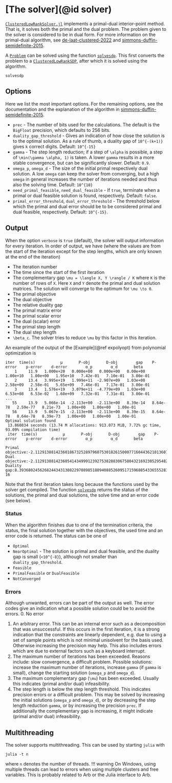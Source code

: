 # [The solver](@id solver)
[`ClusteredLowRankSolver.jl`](https://github.com/nanleij/ClusteredLowRankSolver.jl) implements a primal-dual interior-point method. That is, it solves both the primal and the dual problem. The problem given to the solver is considered to be in dual form. For more information on the primal-dual algorithm, see [de-laat-clustered-2022](@cite) and [simmons-duffin-semidefinite-2015](@cite).

A [`Problem`](@ref) can be solved using the function [`solvesdp`](@ref). This first converts the problem to a [`ClusteredLowRankSDP`](@ref), after which it is solved using the algorithm.
```@docs
solvesdp
``` 

## Options
Here we list the most important options. For the remaining options, see the documentation and the explanation of the algorithm in [simmons-duffin-semidefinite-2015](@cite).
  -  `prec` - The number of bits used for the calculations. The default is the `BigFloat` precision, which defaults to 256 bits.
  - `duality_gap_threshold` - Gives an indication of how close the solution is to the optimal solution. As a rule of thumb, a duality gap of ``10^{-(k+1)}`` gives ``k`` correct digits.  Default: ``10^{-15}``
  - `gamma` - The step length reduction; if a step of ``\alpha`` is possible, a step of ``\min(\gamma \alpha, 1)`` is taken. A lower `gamma` results in a more stable convergence, but can be significantly slower. Default: ``0.9``.
  - `omega_p`, `omega_d` - The size of the initial primal respectively dual solution. A low `omega` can keep the solver from converging, but a high `omega` in general increases the number of iterations needed and thus also the solving time. Default: ``10^{10}``
  - `need_primal_feasible`, `need_dual_feasible` - If `true`, terminate when a primal or dual feasible solution is found, respectively. Default: `false`.
  - `primal_error_threshold`, `dual_error_threshold` - The threshold below which the primal and dual error should be to be considered primal and dual feasible, respectively. Default: ``10^{-15}``.


## Output
When the option `verbose` is `true` (default), the solver will output information for every iteration.
In order of output, we have (where the values are from the start of the iteration except for the step lengths, which are only known at the end of the iteration)
  - The iteration number
  - The time since the start of the first iteration
  - The complementary gap ``\mu = \langle X, Y \rangle / K`` where ``K`` is the number of rows of ``X``. Here ``X`` and ``Y`` denote the primal and dual solution matrices. The solution will converge to the optimum for ``\mu \to 0``.
  - The primal objective
  - The dual objective
  - The relative duality gap 
  - The primal matrix error 
  - The primal scalar error 
  - The dual (scalar) error 
  - The primal step length
  - The dual step length
  - ``\beta_c``. The solver tries to reduce ``\mu`` by this factor in this iteration.

An example of the output of the [Example](@ref expolyopt) from polynomial optimization is
```
iter  time(s)           μ       P-obj       D-obj        gap    P-error    p-error    d-error        α_p        α_d       beta
    1     11.9   1.000e+20   0.000e+00   0.000e+00   0.00e+00   1.00e+10   1.00e+00   1.95e+10   7.42e-01   7.10e-01   3.00e-01
    2     13.4   3.995e+19   1.999e+11  -2.907e+09   1.03e+00   2.58e+09   2.58e-01   5.65e+09   7.46e-01   7.17e-01   3.00e-01
    3     13.4   1.576e+19   3.079e+11  -4.779e+09   1.03e+00   6.53e+08   6.53e-02   1.60e+09   7.32e-01   7.31e-01   3.00e-01
...
   55     13.9   5.066e-14  -2.113e+00  -2.113e+00   8.39e-14   8.64e-78   2.59e-77   8.21e-73   1.00e+00   1.00e+00   1.00e-01
   56     13.9   5.067e-15  -2.113e+00  -2.113e+00   8.39e-15   8.64e-78   8.64e-78   8.39e-73   1.00e+00   1.00e+00   1.00e-01
Optimal solution found
 13.860834 seconds (13.74 M allocations: 913.073 MiB, 7.72% gc time, 93.09% compilation time)
 iter  time(s)           μ       P-obj       D-obj        gap    P-error    p-error    d-error        α_p        α_d       beta

Primal objective:-2.112913881423601867325289796075301826150007716044362101360781221096092533872562
Dual objective:-2.112913881423605414349991239275382883067580432169230529548206052006356176913883
Duality gap:8.393680245626824434313082297089851809408852609517159688543365552836941907249006e-16
```
Note that the first iteration takes long because the functions used by the solver get compiled.
The function [`solvesdp`](@ref) returns the status of the solutions, the primal and dual solutions, the solve time and an error code (see below).

### Status
When the algorithm finishes due to one of the termination criteria, the status, the final solution together with the objectives, the used time and an error code is returned. The status can be one of
  - `Optimal`
  - `NearOptimal` -  The solution is primal and dual feasible, and the duality gap is small (``<10^{-8}``), although not smaller than `duality_gap_threshold`.
  - `Feasible`
  - `PrimalFeasible` or `DualFeasible`
  - `NotConverged`

### Errors
Although unwanted, errors can be part of the output as well. The error codes give an indication what a possible solution could be to avoid the errors.
  0. No error
  1. An arbitrary error. This can be an internal error such as a decomposition that was unsuccessful. If this occurs in the first iteration, it is a strong indication that the constraints are linearly dependent, e.g. due to using a set of sample points which is not minimal unisolvent for the basis used. Otherwise increasing the precision may help. This also includes errors which are due to external factors such as a keyboard interrupt.
  2. The maximum number of iterations has been exceeded. Reasons include: slow convergence, a difficult problem. Possible solutions: increase the maximum number of iterations, increase `gamma` (if `gamma` is small), change the starting solution (`omega_p` and `omega_d`).
  3. The maximum complementary gap (``\mu``) has been exceeded. Usually this indicates (primal and/or dual) infeasibility.
  4. The step length is below the step length threshold. This indicates precision errors or a difficult problem. This may be solved by increasing the initial solutions (`omega_p` and `omega_d`), or by decreasing the step length reduction `gamma`, or by increasing the precision `prec`. If additionally the complementary gap is increasing, it might indicate (primal and/or dual) infeasibility.

## Multithreading
The solver supports multithreading. This can be used by starting `julia` with
```
julia -t n
```
where `n` denotes the number of threads.
!!! warning
    On Windows, using multiple threads can lead to errors when using multiple clusters and free variables. This is probably related to Arb or the Julia interface to Arb.
